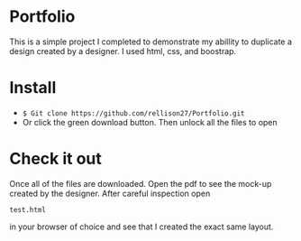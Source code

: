 # Portfolio

This is a simple project I completed to demonstrate my abillity to duplicate a design created by a designer. I 
used html, css, and boostrap.

# Install
- `$ Git clone https://github.com/rellison27/Portfolio.git`
-  Or click the green download button. Then unlock all the files to open

# Check it out

Once all of the files are downloaded. Open the pdf to see the mock-up created by the designer.
After careful inspection open
```
test.html
```
in your browser of choice and see that I created the exact same layout.
